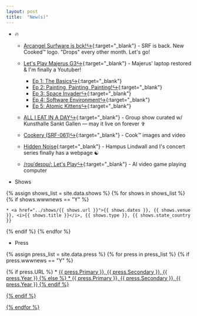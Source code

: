 ```yaml
---
layout: post
title:  "New(s)"
---
```


* 🔥

	* [Arcangel Surfware is bck!↪](https://arcangelsurfware.biz){:target="_blank"} - SRF is back. New Cooked™ logo. "Drops" every other month. Let's go!

	* [Let's Play Majerus G3↪](https://rhizome.org/editorial/artbase-anthologies-002/){:target="_blank"} - Majerus' laptop restored & I'm finally a Youtuber!  
		- [Ep 1: The Basics↪](https://www.youtube.com/watch?v=QhQrywlzaVI){:target="_blank"}
		- [Ep 2: Painting, Painting, Painting!↪](https://www.youtube.com/watch?v=jWYC5AmgZco){:target="_blank"} 
		- [Ep 3: Space Invader↪](https://www.youtube.com/watch?v=h8_vWichxHI){:target="_blank"}
		- [Ep 4: Software Environment↪](https://www.youtube.com/watch?v=xO8sBle8yrE){:target="_blank"}
		- [Ep 5: Atomic Kittens↪](https://www.youtube.com/watch?v=jFSLaRjlAr4){:target="_blank"}
						
	* [ALL I EAT IN A DAY↪](https://www.kunsthallesanktgallen.ch/en/exhibition/959/ALLIEATINADAY2024){:target="_blank"} - Group show curated w/ Kunsthalle Sankt Gallen — may it live on forever ✞
	
	* [Cookery (SRF-061)↪](https://cookery.cooking/){:target="_blank"} - Cook™ images and video   
	
	* [Hidden Noise](https://hiddennoise.org/){:target="_blank"} - Hampus Lindwall and I's concert series finally has a webpage ☯️

	* [/roʊˈdeɪoʊ/: Let's Play↪](https://rodeo.computer/){:target="_blank"} - AI video game playing computer   

* Shows

{% assign shows_list = site.data.shows %}
{% for shows in shows_list %}
{% if shows.wwwnews == "Y" %}

	* <a href="../shows/{{ shows.url }}">{{ shows.dates }}, {{ shows.venue }}, <i>{{ shows.title }}</i>, {{ shows.type }}, {{ shows.state_country }}

{% endif %}
{% endfor %}

* Press

{% assign press_list = site.data.press %}
{% for press in press_list %}
{% if press.wwwnews == "Y" %}

{% if press.URL %}
	* <a href="{{ press.URL }}">{{ press.Primary }}, {{ press.Secondary }}, {{ press.Year }}
{% else %}
	* {{ press.Primary }}, {{ press.Secondary }}, {{ press.Year }}
{% endif %}

{% endif %}	

{% endfor %}